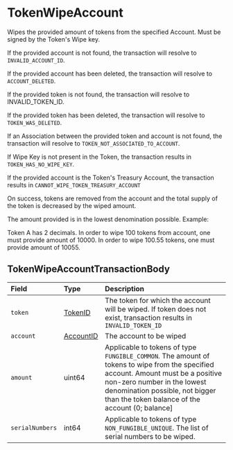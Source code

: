 # TokenWipeAccount

Wipes the provided amount of tokens from the specified Account. Must be signed by the Token's Wipe key.

If the provided account is not found, the transaction will resolve to `INVALID_ACCOUNT_ID`.

If the provided account has been deleted, the transaction will resolve to `ACCOUNT_DELETED`.

If the provided token is not found, the transaction will resolve to INVALID\_TOKEN\_ID.

If the provided token has been deleted, the transaction will resolve to `TOKEN_WAS_DELETED`.

If an Association between the provided token and account is not found, the transaction will resolve to `TOKEN_NOT_ASSOCIATED_TO_ACCOUNT`.

If Wipe Key is not present in the Token, the transaction results in `TOKEN_HAS_NO_WIPE_KEY`.

If the provided account is the Token's Treasury Account, the transaction results in `CANNOT_WIPE_TOKEN_TREASURY_ACCOUNT`

On success, tokens are removed from the account and the total supply of the token is decreased by the wiped amount.

The amount provided is in the lowest denomination possible. Example:

Token A has 2 decimals. In order to wipe 100 tokens from account, one must provide amount of 10000. In order to wipe 100.55 tokens, one must provide amount of 10055.

## TokenWipeAccountTransactionBody

| Field | Type | Description |
| :--- | :--- | :--- |
| `token` | [TokenID](../basic-types/tokenid.md) | The token for which the account will be wiped. If token does not exist, transaction results in `INVALID_TOKEN_ID`  |
| `account` | [AccountID](../basic-types/accountid.md) | The account to be wiped  |
| `amount` | uint64 | Applicable to tokens of type `FUNGIBLE_COMMON`. The amount of tokens to wipe from the specified account. Amount must be a positive non-zero number in the lowest denomination possible, not bigger than the token balance of the account \(0; balance\] |
| `serialNumbers` | int64 | Applicable to tokens of type `NON_FUNGIBLE_UNIQUE`. The list of serial numbers to be wiped. |

